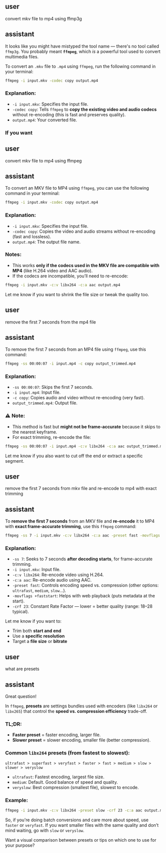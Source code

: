 ## user
convert mkv file to mp4 using ffmp3g
## assistant

It looks like you might have mistyped the tool name — there's no tool called `ffmp3g`. You probably meant **`ffmpeg`**, which *is* a powerful tool used to convert multimedia files.

To convert an `.mkv` file to `.mp4` using `ffmpeg`, run the following command in your terminal:

```bash
ffmpeg -i input.mkv -codec copy output.mp4
```

### Explanation:
- `-i input.mkv`: Specifies the input file.
- `-codec copy`: Tells `ffmpeg` to **copy the existing video and audio codecs** without re-encoding (this is fast and preserves quality).
- `output.mp4`: Your converted file.

### If you want
## user
convert mkv file to mp4 using ffmpeg
## assistant

To convert an MKV file to MP4 using `ffmpeg`, you can use the following command in your terminal:

```bash
ffmpeg -i input.mkv -codec copy output.mp4
```

### Explanation:
- `-i input.mkv`: Specifies the input file.
- `-codec copy`: Copies the video and audio streams without re-encoding (fast and lossless).
- `output.mp4`: The output file name.

### Notes:
- This works **only if the codecs used in the MKV file are compatible with MP4** (like H.264 video and AAC audio).
- If the codecs are incompatible, you’ll need to re-encode:

```bash
ffmpeg -i input.mkv -c:v libx264 -c:a aac output.mp4
```

Let me know if you want to shrink the file size or tweak the quality too.
## user
remove the first 7 seconds from the mp4 file
## assistant
To remove the first 7 seconds from an MP4 file using `ffmpeg`, use this command:

```bash
ffmpeg -ss 00:00:07 -i input.mp4 -c copy output_trimmed.mp4
```

### Explanation:
- `-ss 00:00:07`: Skips the first 7 seconds.
- `-i input.mp4`: Input file.
- `-c copy`: Copies audio and video without re-encoding (very fast).
- `output_trimmed.mp4`: Output file.

### ⚠️ Note:
- This method is fast but **might not be frame-accurate** because it skips to the nearest keyframe.
- For exact trimming, re-encode the file:

```bash
ffmpeg -ss 00:00:07 -i input.mp4 -c:v libx264 -c:a aac output_trimmed.mp4
```

Let me know if you also want to cut off the end or extract a specific segment.
## user
remove the first 7 seconds from mkv file and re-encode to mp4 with exact trimming

## assistant
To **remove the first 7 seconds** from an MKV file and **re-encode** it to MP4 with **exact frame-accurate trimming**, use this `ffmpeg` command:

```bash
ffmpeg -ss 7 -i input.mkv -c:v libx264 -c:a aac -preset fast -movflags +faststart -crf 23 output.mp4
```

### Explanation:
- `-ss 7`: Seeks to 7 seconds **after decoding starts**, for frame-accurate trimming.
- `-i input.mkv`: Input file.
- `-c:v libx264`: Re-encode video using H.264.
- `-c:a aac`: Re-encode audio using AAC.
- `-preset fast`: Controls encoding speed vs. compression (other options: `ultrafast`, `medium`, `slow`...).
- `-movflags +faststart`: Helps with web playback (puts metadata at the start).
- `-crf 23`: Constant Rate Factor — lower = better quality (range: 18–28 typical).

Let me know if you want to:
- Trim both **start and end**
- Use a **specific resolution**
- Target a **file size** or **bitrate**
## user
what are presets
## assistant
Great question!

In `ffmpeg`, **presets** are settings bundles used with encoders (like `libx264` or `libx265`) that control the **speed vs. compression efficiency** trade-off.

### TL;DR:
- **Faster preset** = faster encoding, larger file.
- **Slower preset** = slower encoding, smaller file (better compression).

### Common `libx264` presets (from fastest to slowest):
```text
ultrafast > superfast > veryfast > faster > fast > medium > slow > slower > veryslow
```

- `ultrafast`: Fastest encoding, largest file size.
- `medium`: Default. Good balance of speed and quality.
- `veryslow`: Best compression (smallest file), slowest to encode.

### Example:
```bash
ffmpeg -i input.mkv -c:v libx264 -preset slow -crf 23 -c:a aac output.mp4
```

So, if you're doing batch conversions and care more about speed, use `faster` or `veryfast`. If you want smaller files with the same quality and don’t mind waiting, go with `slow` or `veryslow`.

Want a visual comparison between presets or tips on which one to use for your purpose?